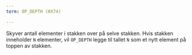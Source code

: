 ```yaml
---
term: OP_DEPTH (0X74)

---
```

Skyver antall elementer i stakken over på selve stakken. Hvis stakken inneholder `N` elementer, vil `OP_DEPTH` legge til tallet `N` som et nytt element på toppen av stakken.